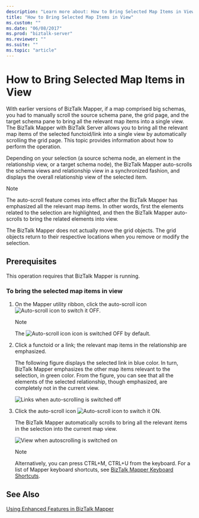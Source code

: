 ```yaml
---
description: "Learn more about: How to Bring Selected Map Items in View"
title: "How to Bring Selected Map Items in View"
ms.custom: ""
ms.date: "06/08/2017"
ms.prod: "biztalk-server"
ms.reviewer: ""
ms.suite: ""
ms.topic: "article"
---
```

# How to Bring Selected Map Items in View
With earlier versions of BizTalk Mapper, if a map comprised big schemas, you had to manually scroll the source schema pane, the grid page, and the target schema pane to bring all the relevant map items into a single view. The BizTalk Mapper with BizTalk Server allows you to bring all the relevant map items of the selected functoid/link into a single view by automatically scrolling the grid page. This topic provides information about how to perform the operation.  
  
 Depending on your selection (a source schema node, an element in the relationship view, or a target schema node), the BizTalk Mapper auto-scrolls the schema views and relationship view in a synchronized fashion, and displays the overall relationship view of the selected item.  
  
> [!NOTE]
>  The auto-scroll feature comes into effect after the BizTalk Mapper has emphasized all the relevant map items. In other words, first the elements related to the selection are highlighted, and then the BizTalk Mapper auto-scrolls to bring the related elements into view.  
  
 The BizTalk Mapper does not actually move the grid objects. The grid objects return to their respective locations when you remove or modify the selection.  
  
## Prerequisites  
 This operation requires that BizTalk Mapper is running.  
  
### To bring the selected map items in view  
  
1.  On the Mapper utility ribbon, click the auto-scroll icon ![Auto&#45;scroll icon](../core/media/mapper-intelliscroll.gif "Mapper_IntelliScroll") to switch it OFF.  
  
    > [!NOTE]
    >  The ![Auto&#45;scroll icon](../core/media/mapper-intelliscroll.gif "Mapper_IntelliScroll") icon is switched OFF by default.  
  
2.  Click a functoid or a link; the relevant map items in the relationship are emphasized.  
  
     The following figure displays the selected link in blue color. In turn, BizTalk Mapper emphasizes the other map items relevant to the selection, in green color. From the figure, you can see that all the elements of the selected relationship, though emphasized, are completely not in the current view.  
  
     ![Links when auto&#45;scrolling is switched off](../core/media/autoscroll-switchoff.gif "AutoScroll_SwitchOff")  
  
3.  Click the auto-scroll icon ![Auto&#45;scroll icon](../core/media/mapper-intelliscroll.gif "Mapper_IntelliScroll") to switch it ON.  
  
     The BizTalk Mapper automatically scrolls to bring all the relevant items in the selection into the current map view.  
  
     ![View when autoscrolling is switched on](../core/media/autoscroll-switchon.gif "AutoScroll_SwitchOn")  
  
    > [!NOTE]
    >  Alternatively, you can press CTRL+M, CTRL+U from the keyboard. For a list of Mapper keyboard shortcuts, see [BizTalk Mapper Keyboard Shortcuts](../core/biztalk-mapper-keyboard-shortcuts.md).  
  
## See Also  
 [Using Enhanced Features in BizTalk Mapper](../core/using-enhanced-features-in-biztalk-mapper.md)
